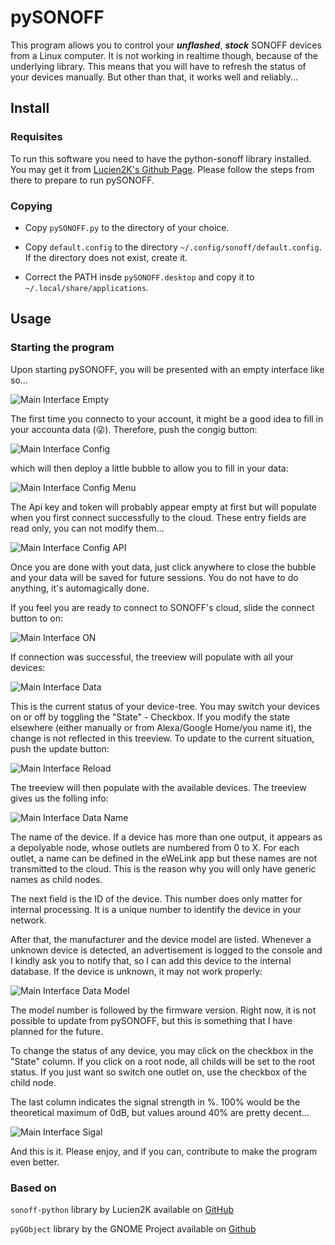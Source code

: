 # pySONOFF

This program allows you to control your _**unflashed**_, _**stock**_ SONOFF devices from a Linux computer. It is not working in realtime though, because of the underlying library. This means that you will have to refresh the status of your devices manually. But other than that, it works well and reliably...

## Install

### Requisites

To run this software you need to have the python-sonoff library installed. You may get it from [Lucien2K's Github Page](https://github.com/lucien2k/sonoff-python). Please follow the steps from there to prepare to run pySONOFF.

### Copying

* Copy `pySONOFF.py` to the directory of your choice.

* Copy `default.config` to the directory `~/.config/sonoff/default.config`. If the directory does not exist, create it.

* Correct the PATH insde `pySONOFF.desktop` and copy it to `~/.local/share/applications`.


## Usage

### Starting the program

Upon starting pySONOFF, you will be presented with an empty interface like so...

![Main Interface Empty](Interface1.png)

The first time you connecto to your account, it might be a good idea to fill in your accounta data (😜). Therefore, push the congig button:

![Main Interface Config](Interface1a.png)

which will then deploy a little bubble to allow you to fill in your data:

![Main Interface Config Menu](Interface2.png)

The Api key and token will probably appear empty at first but will populate when you first connect successfully to the cloud. These entry fields are read only, you can not modify them...

![Main Interface Config API](Interface2a.png)

Once you are done with yout data, just click anywhere to close the bubble and your data will be saved for future sessions. You do not have to do anything, it's automagically done.

If you feel you are ready to connect to SONOFF's cloud, slide the connect button to on:

![Main Interface ON](Interface1b.png)

If connection was successful, the treeview will populate with all your devices:

![Main Interface Data](Interface3.png)

This is the current status of your device-tree. You may switch your devices on or off by toggling the "State" - Checkbox. If you modify the state elsewhere (either manually or from Alexa/Google Home/you name it), the change is not reflected in this treeview. To update to the current situation, push the update button:

![Main Interface Reload](Interface3a.png)

The treeview will then populate with the available devices. The treeview gives us the folling info:

![Main Interface Data Name](Interface3c.png)

The name of the device. If a device has more than one output, it appears as a depolyable node, whose outlets are numbered from 0 to X. For each outlet, a name can be defined in the eWeLink app but these names are not transmitted to the cloud. This is the reason why you will only have generic names as child nodes.

The next field is the ID of the device. This number does only matter for internal processing. It is a unique number to identify the device in your network.

After that, the manufacturer and the device model are listed. Whenever a unknown device is detected, an advertisement is logged to the console and I kindly ask you to notify that, so I can add this device to the internal database. If the device is unknown, it may not work properly:

![Main Interface Data Model](Interface3d.png)

The model number is followed by the firmware version. Right now, it is not possible to update from pySONOFF, but this is something that I have planned for the future.

To change the status of any device, you may click on the checkbox in the "State" column. If you click on a root node, all childs will be set to the root status. If you just want so switch one outlet on, use the checkbox of the child node.

The last column indicates the signal strength in %. 100% would be the theoretical maximum of 0dB, but values around 40% are pretty decent...

![Main Interface Sigal](Interface3e.png)

And this is it. Please enjoy, and if you can, contribute to make the program even better.


### Based on
`sonoff-python` library by Lucien2K available on [GitHub](https://github.com/lucien2k/sonoff-python)

`pyGObject` library by the GNOME Project available on [Github](https://github.com/GNOME/pygobject)
